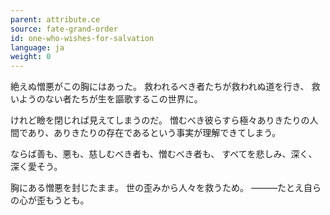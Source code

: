 ```yaml
---
parent: attribute.ce
source: fate-grand-order
id: one-who-wishes-for-salvation
language: ja
weight: 0
---
```


絶えぬ憎悪がこの胸にはあった。
救われるべき者たちが救われぬ道を行き、
救いようのない者たちが生を謳歌するこの世界に。

けれど瞼を閉じれば見えてしまうのだ。
憎むべき彼らすら極々ありきたりの人間であり、ありきたりの存在であるという事実が理解できてしまう。

ならば善も、悪も、慈しむべき者も、憎むべき者も、
すべてを悲しみ、深く、深く愛そう。

胸にある憎悪を封じたまま。
世の歪みから人々を救うため。
―――たとえ自らの心が歪もうとも。
